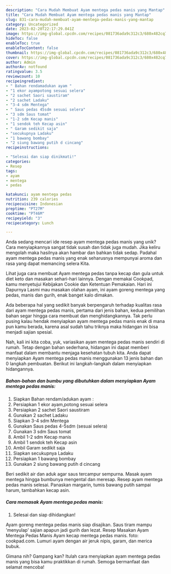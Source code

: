 ```yaml
---
description: "Cara Mudah Membuat Ayam mentega pedas manis yang Mantap"
title: "Cara Mudah Membuat Ayam mentega pedas manis yang Mantap"
slug: 831-cara-mudah-membuat-ayam-mentega-pedas-manis-yang-mantap
category: Uncategorized
date: 2023-02-20T22:17:29.041Z
image: https://img-global.cpcdn.com/recipes/081736ada9c312c3/680x482cq70/ayam-mentega-pedas-manis-foto-resep-utama.jpg
hideToc: false
enableToc: true
enableTocContent: false
thumbnail: https://img-global.cpcdn.com/recipes/081736ada9c312c3/680x482cq70/ayam-mentega-pedas-manis-foto-resep-utama.jpg
cover: https://img-global.cpcdn.com/recipes/081736ada9c312c3/680x482cq70/ayam-mentega-pedas-manis-foto-resep-utama.jpg
author: Admin
authorAv: notfound
ratingvalue: 3.5
reviewcount: 10
recipeingredient:
- " Bahan rendamadukan ayam "
- "1 ekor ayampotong sesuai selera"
- "2 sachet Saori saustiram"
- "2 sachet Ladaku"
- "3-4 sdm Mentega"
- " Saus pedas 45sdm sesuai selera"
- "3 sdm Saus tomat"
- "1-2 sdm Kecap manis"
- "1 sendok teh Kecap asin"
- " Garam sedikit saja"
- "secukupnya Ladaku"
- "1 bawang bombay"
- "2 siung bawang putih d cincang"
recipeinstructions:

- "Selesai dan siap dinikmati!"
categories:
- Resep
tags:
- ayam
- mentega
- pedas

katakunci: ayam mentega pedas 
nutrition: 239 calories
recipecuisine: Indonesian
preptime: "PT27M"
cooktime: "PT46M"
recipeyield: "3"
recipecategory: Lunch

---
```





Anda sedang mencari ide resep ayam mentega pedas manis yang unik? Cara menyiapkannya sangat tidak susah dan tidak juga mudah. Jika keliru mengolah maka hasilnya akan hambar dan bahkan tidak sedap. Padahal ayam mentega pedas manis yang enak seharusnya mempunyai aroma dan rasa yang dapat memancing selera Kita.





Lihat juga cara membuat Ayam mentega pedas tanpa kecap dan gula untuk diet keto dan masakan sehari-hari lainnya. Dengan memakai Cookpad, kamu menyetujui Kebijakan Cookie dan Ketentuan Pemakaian. Hari ini Dapurnya Lasmi mau masakan olahan ayam, ini ayam goreng mentega yang pedas, manis dan gurih, enak banget kalo dimakan.

Ada beberapa hal yang sedikit banyak berpengaruh terhadap kualitas rasa dari ayam mentega pedas manis, pertama dari jenis bahan, kedua pemilihan bahan segar hingga cara membuat dan menghidangkannya. Tak perlu pusing kalau hendak menyiapkan ayam mentega pedas manis enak di mana pun kamu berada, karena asal sudah tahu triknya maka hidangan ini bisa menjadi sajian spesial.






Nah, kali ini kita coba, yuk, variasikan ayam mentega pedas manis sendiri di rumah. Tetap dengan bahan sederhana, hidangan ini dapat memberi manfaat dalam membantu menjaga kesehatan tubuh kita. Anda dapat menyiapkan Ayam mentega pedas manis menggunakan 13 jenis bahan dan 0 langkah pembuatan. Berikut ini langkah-langkah dalam menyiapkan hidangannya.

<!--inarticleads1-->

##### Bahan-bahan dan bumbu yang dibutuhkan dalam menyiapkan Ayam mentega pedas manis:

1. Siapkan  Bahan rendam/adukan ayam :
1. Persiapkan 1 ekor ayam,potong sesuai selera
1. Persiapkan 2 sachet Saori saustiram
1. Gunakan 2 sachet Ladaku
1. Siapkan 3-4 sdm Mentega
1. Gunakan  Saus pedas 4-5sdm (sesuai selera)
1. Gunakan 3 sdm Saus tomat
1. Ambil 1-2 sdm Kecap manis
1. Ambil 1 sendok teh Kecap asin
1. Ambil  Garam sedikit saja
1. Siapkan secukupnya Ladaku
1. Persiapkan 1 bawang bombay
1. Gunakan 2 siung bawang putih d cincang


Beri sedikit air dan aduk agar saus tercampur sempurna. Masak ayam mentega hingga bumbunya mengental dan meresap. Resep ayam mentega pedas manis selesai. Panaskan margarin, tumis bawang putih sampai harum, tambahkan kecap asin. 

<!--inarticleads2-->

##### Cara memasak Ayam mentega pedas manis:


1. Selesai dan siap dihidangkan!

Ayam goreng mentega pedas manis siap disajikan. Saus tiram mampu &#39;menyulap&#39; sajian apapun jadi gurih dan lezat. Resep Masakan Ayam Mentega Pedas Manis Ayam kecap mentega pedas manis. foto: cookpad.com. Lumuri ayam dengan air jeruk nipis, garam, dan merica bubuk. 

Gimana nih? Gampang kan? Itulah cara menyiapkan ayam mentega pedas manis yang bisa kamu praktikkan di rumah. Semoga bermanfaat dan selamat mencoba!
